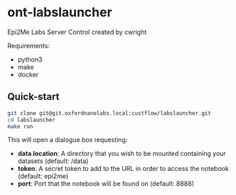 # ont-labslauncher

Epi2Me Labs Server Control
created by cwright

Requirements:
* python3
* make
* docker

## Quick-start
```bash
git clone git@git.oxfordnanolabs.local:custflow/labslauncher.git
cd labslauncher
make run
```
This will open a dialogue box requesting:
* **data location**: A directory that you wish to be mounted containing your datasets (default: /data)
* **token**: A secret token to add to the URL in order to access the notebook (default: epi2me)
* **port**: Port that the notebook will be found on (default: 8888)

